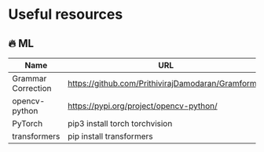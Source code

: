 # Useful resources

## 🔥 ML

| Name               | URL                                                |
| ------------------ | -------------------------------------------------- |
| Grammar Correction | https://github.com/PrithivirajDamodaran/Gramformer |
| opencv-python      | https://pypi.org/project/opencv-python/            |
| PyTorch            | pip3 install torch torchvision                     |
| transformers       | pip install transformers                           |
